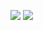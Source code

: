 ![](https://github-readme-stats.vercel.app/api?username=91ebagacm&show_icons=true&theme=aura_dark)
![](https://github-readme-stats.vercel.app/api/top-langs/?username=91ebagacm&layout=compact&show_icons=true&theme=aura_dark)
